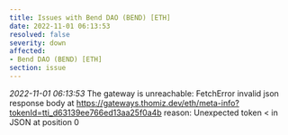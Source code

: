```yaml
---
title: Issues with Bend DAO (BEND) [ETH]
date: 2022-11-01 06:13:53
resolved: false
severity: down
affected:
- Bend DAO (BEND) [ETH]
section: issue
---
```


*2022-11-01 06:13:53* The gateway is unreachable: FetchError invalid json response body at https://gateways.thomiz.dev/eth/meta-info?tokenId=tti_d63139ee766ed13aa25f0a4b reason: Unexpected token < in JSON at position 0